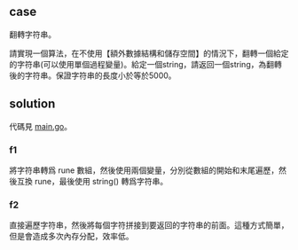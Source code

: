 ## case

翻轉字符串。

請實現一個算法，在不使用【額外數據結構和儲存空間】的情況下，翻轉一個給定的字符串(可以使用單個過程變量)。給定一個string，請返回一個string，為翻轉後的字符串。保證字符串的長度小於等於5000。

## solution

代碼見 [main.go](main.go)。

### f1

將字符串轉爲 rune 數組，然後使用兩個變量，分別從數組的開始和末尾遍歷，然後互換 rune，最後使用 string() 轉爲字符串。

### f2

直接遍歷字符串，然後將每個字符拼接到要返回的字符串的前面。這種方式簡單，但是會造成多次內存分配，效率低。

